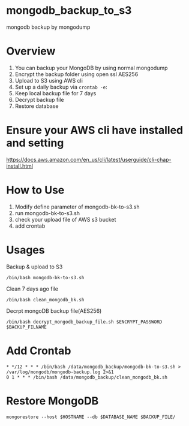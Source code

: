 # mongodb_backup_to_s3
mongodb backup by mongodump

# Overview
1. You can backup your MongoDB by using normal mongodump
2. Encrypt the backup folder using open ssl AES256
3. Upload to S3 using AWS cli
4. Set up a daily backup via `crontab -e`:
5. Keep local backup file for 7 days
6. Decrypt backup file
7. Restore database

# Ensure your AWS cli have installed and setting
https://docs.aws.amazon.com/en_us/cli/latest/userguide/cli-chap-install.html

# How to Use
1. Modify define parameter of mongodb-bk-to-s3.sh
2. run mongodb-bk-to-s3.sh
3. check your upload file of AWS s3 bucket
4. add crontab

# Usages
Backup & upload to S3
```
/bin/bash mongodb-bk-to-s3.sh
```
Clean 7 days ago file
```
/bin/bash clean_mongodb_bk.sh
```
Decrpt mongoDB backup file(AES256)
```
/bin/bash decrypt_mongodb_backup_file.sh $ENCRYPT_PASSWORD $BACKUP_FILNAME
```

# Add Crontab
```
* */12 * * * /bin/bash /data/mongodb_backup/mongodb-bk-to-s3.sh > /var/log/mongodb/mongodb-backup.log 2>&1
0 1 * * * /bin/bash /data/mongodb_backup/clean_mongodb_bk.sh
```

# Restore MongoDB
```
mongorestore --host $HOSTNAME --db $DATABASE_NAME $BACKUP_FILE/
```
